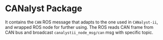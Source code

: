 # CANalyst Package
It contains the `CAN` ROS message that adapts to the one used in `CANalyst-ii`, and wrapped ROS node for further using. The ROS reads CAN frame from CAN bus and broadcast `canalystii_node_msg/can` msg with specific topic.

